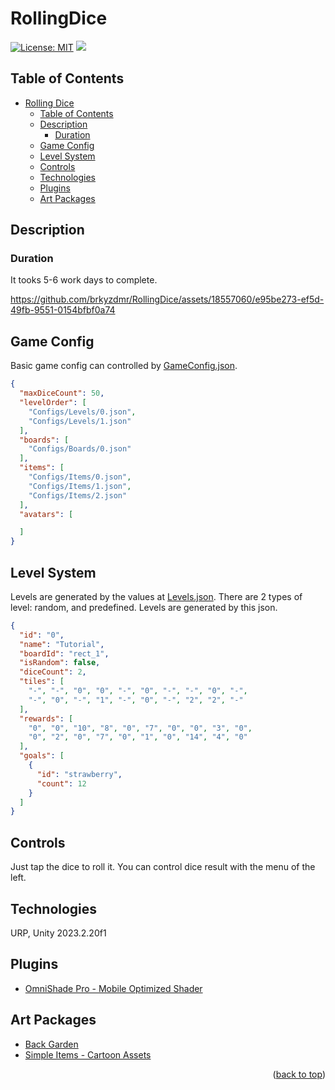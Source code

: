 ﻿# RollingDice
[![License: MIT](https://img.shields.io/badge/License-MIT-yellow.svg)](https://opensource.org/licenses/MIT) [![](https://img.shields.io/badge/-LinkedIn-black.svg?style=flat-square&logo=linkedin&colorB=555)](https://www.linkedin.com/in/brkyzdmr/)

## Table of Contents
- [Rolling Dice](#rolling-dice)
    - [Table of Contents](#table-of-contents)
    - [Description](#description)
        - [Duration](#duration)
    - [Game Config](#game-config)
    - [Level System](#level-system)
    - [Controls](#controls)
    - [Technologies](#technologies)
    - [Plugins](#plugins)
    - [Art Packages](#art-packages)


## Description

### Duration
It tooks 5-6 work days to complete.

https://github.com/brkyzdmr/RollingDice/assets/18557060/e95be273-ef5d-49fb-9551-0154bfbf0a74



## Game Config
Basic game config can controlled by [GameConfig.json](Assets/Configs/gameConfig.json).
```json
{
  "maxDiceCount": 50,
  "levelOrder": [
    "Configs/Levels/0.json",
    "Configs/Levels/1.json"
  ],
  "boards": [
    "Configs/Boards/0.json"
  ],
  "items": [
    "Configs/Items/0.json",
    "Configs/Items/1.json",
    "Configs/Items/2.json"
  ],
  "avatars": [

  ]
}
```
## Level System
Levels are generated by the values at [Levels.json](Assets/Configs/Levels/0.json). 
There are 2 types of level: random, and predefined. Levels are generated by this json.

```json
{
  "id": "0",
  "name": "Tutorial",
  "boardId": "rect_1",
  "isRandom": false,
  "diceCount": 2,
  "tiles": [
    "-", "-", "0", "0", "-", "0", "-", "-", "0", "-",
    "-", "0", "-", "1", "-", "0", "-", "2", "2", "-"
  ],
  "rewards": [
    "0", "0", "10", "8", "0", "7", "0", "0", "3", "0",
    "0", "2", "0", "7", "0", "1", "0", "14", "4", "0"
  ],
  "goals": [
    {
      "id": "strawberry",
      "count": 12
    }
  ]
}
```

## Controls
Just tap the dice to roll it. You can control dice result with the menu of the left.

## Technologies
URP, Unity 2023.2.20f1

## Plugins
- [OmniShade Pro - Mobile Optimized Shader](https://assetstore.unity.com/packages/vfx/shaders/omnishade-pro-mobile-optimized-shader-213594)

## Art Packages
- [Back Garden](https://assetstore.unity.com/packages/3d/environments/landscapes/back-garden-animation-assets-157683)
- [Simple Items - Cartoon Assets
  ](https://assetstore.unity.com/packages/3d/props/simple-items-cartoon-assets-36140)

<p align="right">(<a href="#readme-top">back to top</a>)</p>

